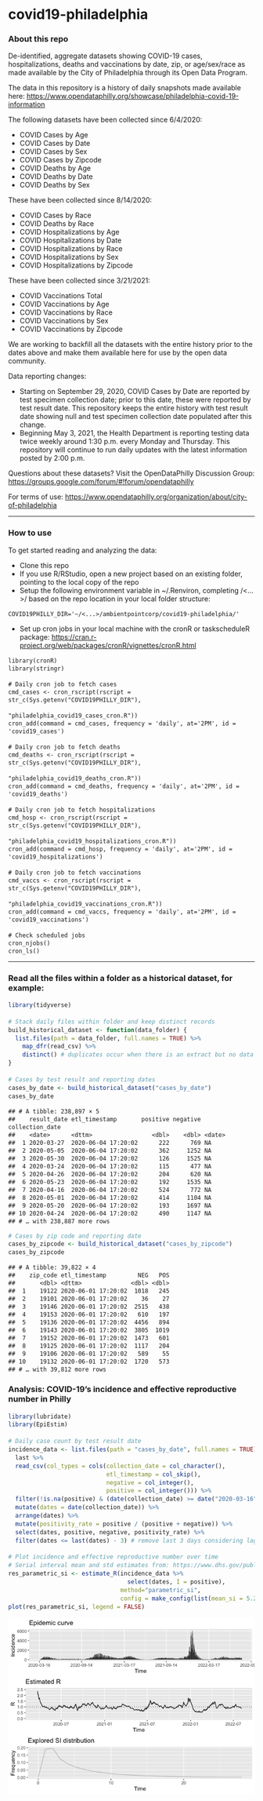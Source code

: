 covid19-philadelphia
================

### About this repo

De-identified, aggregate datasets showing COVID-19 cases,
hospitalizations, deaths and vaccinations by date, zip, or age/sex/race
as made available by the City of Philadelphia through its Open Data
Program.

The data in this repository is a history of daily snapshots made
available here:
<https://www.opendataphilly.org/showcase/philadelphia-covid-19-information>

The following datasets have been collected since 6/4/2020:

-   COVID Cases by Age
-   COVID Cases by Date
-   COVID Cases by Sex
-   COVID Cases by Zipcode
-   COVID Deaths by Age
-   COVID Deaths by Date
-   COVID Deaths by Sex

These have been collected since 8/14/2020:

-   COVID Cases by Race
-   COVID Deaths by Race
-   COVID Hospitalizations by Age
-   COVID Hospitalizations by Date
-   COVID Hospitalizations by Race
-   COVID Hospitalizations by Sex
-   COVID Hospitalizations by Zipcode

These have been collected since 3/21/2021:

-   COVID Vaccinations Total
-   COVID Vaccinations by Age
-   COVID Vaccinations by Race
-   COVID Vaccinations by Sex
-   COVID Vaccinations by Zipcode

We are working to backfill all the datasets with the entire history
prior to the dates above and make them available here for use by the
open data community.

Data reporting changes:

-   Starting on September 29, 2020, COVID Cases by Date are reported by
    test specimen collection date; prior to this date, these were
    reported by test result date. This repository keeps the entire
    history with test result date showing null and test specimen
    collection date populated after this change.
-   Beginning May 3, 2021, the Health Department is reporting testing
    data twice weekly around 1:30 p.m. every Monday and Thursday. This
    repository will continue to run daily updates with the latest
    information posted by 2:00 p.m.

Questions about these datasets? Visit the OpenDataPhilly Discussion
Group: <https://groups.google.com/forum/#!forum/opendataphilly>

For terms of use:
<https://www.opendataphilly.org/organization/about/city-of-philadelphia>

------------------------------------------------------------------------

### How to use

To get started reading and analyzing the data:

-   Clone this repo
-   If you use R/RStudio, open a new project based on an existing
    folder, pointing to the local copy of the repo
-   Setup the following environment variable in \~/.Renviron, completing
    /\<…\>/ based on the repo location in your local folder structure:

<!-- -->

    COVID19PHILLY_DIR='~/<...>/ambientpointcorp/covid19-philadelphia/'

-   Set up cron jobs in your local machine with the cronR or
    taskscheduleR package:
    <https://cran.r-project.org/web/packages/cronR/vignettes/cronR.html>

<!-- -->

    library(cronR)
    library(stringr)

    # Daily cron job to fetch cases
    cmd_cases <- cron_rscript(rscript = str_c(Sys.getenv("COVID19PHILLY_DIR"),
                                              "philadelphia_covid19_cases_cron.R"))
    cron_add(command = cmd_cases, frequency = 'daily', at='2PM', id = 'covid19_cases')

    # Daily cron job to fetch deaths
    cmd_deaths <- cron_rscript(rscript = str_c(Sys.getenv("COVID19PHILLY_DIR"),
                                               "philadelphia_covid19_deaths_cron.R"))
    cron_add(command = cmd_deaths, frequency = 'daily', at='2PM', id = 'covid19_deaths')

    # Daily cron job to fetch hospitalizations
    cmd_hosp <- cron_rscript(rscript = str_c(Sys.getenv("COVID19PHILLY_DIR"),
                                      "philadelphia_covid19_hospitalizations_cron.R"))
    cron_add(command = cmd_hosp, frequency = 'daily', at='2PM', id = 'covid19_hospitalizations')

    # Daily cron job to fetch vaccinations
    cmd_vaccs <- cron_rscript(rscript = str_c(Sys.getenv("COVID19PHILLY_DIR"),
                                          "philadelphia_covid19_vaccinations_cron.R"))
    cron_add(command = cmd_vaccs, frequency = 'daily', at='2PM', id = 'covid19_vaccinations')

    # Check scheduled jobs
    cron_njobs()
    cron_ls()

------------------------------------------------------------------------

### Read all the files within a folder as a historical dataset, for example:

``` r
library(tidyverse)

# Stack daily files within folder and keep distinct records
build_historical_dataset <- function(data_folder) {
  list.files(path = data_folder, full.names = TRUE) %>%
    map_dfr(read_csv) %>%
    distinct() # duplicates occur when there is an extract but no data update
}

# Cases by test result and reporting dates
cases_by_date <- build_historical_dataset("cases_by_date")
cases_by_date
```

    ## # A tibble: 238,897 × 5
    ##    result_date etl_timestamp       positive negative collection_date
    ##    <date>      <dttm>                 <dbl>    <dbl> <date>         
    ##  1 2020-03-27  2020-06-04 17:20:02      222      769 NA             
    ##  2 2020-05-05  2020-06-04 17:20:02      362     1252 NA             
    ##  3 2020-05-30  2020-06-04 17:20:02      126     1525 NA             
    ##  4 2020-03-24  2020-06-04 17:20:02      115      477 NA             
    ##  5 2020-04-26  2020-06-04 17:20:02      204      620 NA             
    ##  6 2020-05-23  2020-06-04 17:20:02      192     1535 NA             
    ##  7 2020-04-16  2020-06-04 17:20:02      524      772 NA             
    ##  8 2020-05-01  2020-06-04 17:20:02      414     1104 NA             
    ##  9 2020-05-20  2020-06-04 17:20:02      193     1697 NA             
    ## 10 2020-04-24  2020-06-04 17:20:02      490     1147 NA             
    ## # … with 238,887 more rows

``` r
# Cases by zip code and reporting date
cases_by_zipcode <- build_historical_dataset("cases_by_zipcode")
cases_by_zipcode
```

    ## # A tibble: 39,822 × 4
    ##    zip_code etl_timestamp         NEG   POS
    ##       <dbl> <dttm>              <dbl> <dbl>
    ##  1    19122 2020-06-01 17:20:02  1018   245
    ##  2    19101 2020-06-01 17:20:02    36    27
    ##  3    19146 2020-06-01 17:20:02  2515   438
    ##  4    19153 2020-06-01 17:20:02   610   197
    ##  5    19136 2020-06-01 17:20:02  4456   894
    ##  6    19143 2020-06-01 17:20:02  3805  1019
    ##  7    19152 2020-06-01 17:20:02  1473   601
    ##  8    19125 2020-06-01 17:20:02  1117   204
    ##  9    19106 2020-06-01 17:20:02   589    55
    ## 10    19132 2020-06-01 17:20:02  1720   573
    ## # … with 39,812 more rows

### Analysis: COVID-19’s incidence and effective reproductive number in Philly

``` r
library(lubridate)
library(EpiEstim)

# Daily case count by test result date
incidence_data <- list.files(path = "cases_by_date", full.names = TRUE) %>% 
  last %>% 
  read_csv(col_types = cols(collection_date = col_character(),
                            etl_timestamp = col_skip(),
                            negative = col_integer(),
                            positive = col_integer())) %>% 
  filter(!is.na(positive) & (date(collection_date) >= date("2020-03-16"))) %>%
  mutate(dates = date(collection_date)) %>%
  arrange(dates) %>%
  mutate(positivity_rate = positive / (positive + negative)) %>%
  select(dates, positive, negative, positivity_rate) %>%
  filter(dates <= last(dates) - 3) # remove last 3 days considering lag in test results

# Plot incidence and effective reproductive number over time
# Serial interval mean and std estimates from: https://www.dhs.gov/publication/st-master-question-list-covid-19
res_parametric_si <- estimate_R(incidence_data %>% 
                                  select(dates, I = positive),
                                method="parametric_si",
                                config = make_config(list(mean_si = 5.29, std_si = 5.32)))
plot(res_parametric_si, legend = FALSE)
```

![](README_files/figure-gfm/unnamed-chunk-2-1.png)<!-- -->
